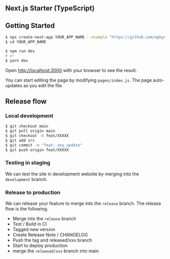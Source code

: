 ## Next.js Starter (TypeScript)


## Getting Started

```bash
$ npx create-next-app YOUR_APP_NAME --example "https://github.com/wpkyoto/nextjs-starter-typescript/tree/main"
$ cd YOUR_APP_NAME

$ npm run dev
# or
$ yarn dev
```

Open [http://localhost:3000](http://localhost:3000) with your browser to see the result.

You can start editing the page by modifying `pages/index.js`. The page auto-updates as you edit the file.

## Release flow
### Local development

```bash
$ git checkout main
$ git pull origin main
$ git checkout -b feat/XXXXX
$ git add src
$ git commit -m "feat: any update"
$ git push origin feat/XXXXX
```

### Testing in staging

We can test the site in development website by merging into the `development` branch.


### Release to production

We can release your feature to merge into the `release` branch.
The release flow is the following.

- Merge into the `release` branch
- Test / Build in CI
- Tagged new version
- Create Release Note / CHANGELOG
- Push the tag and released/xxx branch
- Start to deploy production
- merge the `released/xxx` branch into main